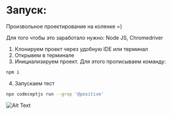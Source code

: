 # Запуск:

Произвольное проектирование на коленке =)

Для того чтобы это заработало нужно:
Node JS,
Chromedriver

1. Клонируем проект через удобную IDE или терминал
2. Открывем в терминале
3. Инициализируем проект. Для этого прописываем команду:
```bash
npm i
```
4. Запускаем тест
```bash
npx codeceptjs run --grep '@positive'
```
![Alt Text](https://i.gifer.com/origin/d6/d66620ccdb4aee4182879a2c07d393ef_w200.webp)